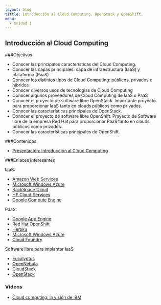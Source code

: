 ```yaml
---
layout: blog
tittle: Introducción al Cloud Computing. OpenStack y OpenShift.
menu:
  - Unidad 1
---
```

## Introducción al Cloud Computing

###Objetivos
* Conocer las principales características del Cloud Computing.
* Conocer las capas principales: capa de infraestructura (IaaS) y plataforma (PaaS)
* Conocer los distintos tipos de Cloud Computing: públicos, privados o híbridos
* Conocer diversos usos de tecnologías de Cloud Computing 
* Conocer algunos proveedores de Cloud Computing de IaaS o PaaS
* Conocer el proyecto de software libre OpenStack. Importante proyecto para
proporcionar IaaS tanto en clouds públicos como privados.
* Conocer las características principales de OpenStack.
* Conocer el proyecto de software libre OpenShift. Proyecto de Software libre de
la empresa Red Hat para proporcionar PaaS tanto en clouds públicos como privados.
* Conocer las características principales de OpenShift.

###Contenidos

* [Presentación: Introducción al Cloud Computing](presentacion)

###Enlaces interesantes

IaaS:

* [Amazon Web Services](http://aws.amazon.com/es/)
* [Microsoft Windows Azure](http://www.windowsazure.com/)
* [RackSpace Cloud](http://www.rackspace.com/cloud/)
* [HP Cloud Services](https://www.hpcloud.com/)
* [Google Compute Engine](https://cloud.google.com/products/compute-engine/)

PaaS:

* [Google App Engine](https://developers.google.com/appengine/)
* [Red Hat OpenShift](https://www.openshift.com/)
* [Heroku](http://www.heroku.com/)
* [Microsoft Windows Azure](http://www.windowsazure.com/)
* [Cloud Foundry](http://cloudfoundry.org/index.html)

Software libre para implantar IaaS:

* [Eucalyptus](http://www.eucalyptus.com)
* [OpenNebula](http://www.opennebula.org)
* [CloudStack](http://cloudstack.apache.org/)
* [OpenStack](http://www.openstack.org)

### Vídeos

* [Cloud computing: la visión de IBM](http://www.youtube.com/watch?v=5rBwfCf5LZE)
